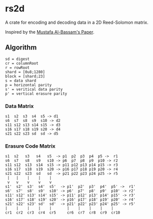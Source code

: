 # rs2d
A crate for encoding and decoding data in a 2D Reed-Solomon matrix.

Inspired by the [Mustafa Al-Bassam's Paper](https://arxiv.org/pdf/1809.09044.pdf).


## Algorithm

```
sd = digest
cr = columnRoot
r = rowRoot
shard = [0u8;1280]
block = [shard;23]
s = data shard
p = horizontal parity
s' = veritical data parity
p' = vertical erasure parity
```
### Data Matrix
```
s1  s2  s3  s4  s5 -> d1
s6  s7  s8  s9  s10 -> d2
s11 s12 s13 s14 s15 -> d3
s16 s17 s18 s19 s20 -> d4
s21 s22 s23 sd  sd -> d5
```
### Erasure Code Matrix
```
s1  s2   s3   s4   s5  -> p1  p2  p3  p4  p5 ->  r1
s6  s7   s8   s9   s10 -> p6  p7  p8  p9  p10 -> r2
s11 s12  s13  s14  s15 -> p11 p12 p13 p14 p15 -> r3
s16 s17  s18  s19  s20 -> p16 p17 p18 p19 p20 -> r4
s21 s22  s23  sd   sd  -> p21 p22 p23 p24 p25 -> r5
 |   |    |    |    |
 v   v    v    v    v  
s1'  s2'  s3'  s4'  s5'  -> p1'  p2'  p3'  p4'  p5' ->  r1'
s6'  s7'  s8'  s9'  s10' -> p6'  p7'  p8'  p9'  p10' -> r2'
s11' s12' s13' s14' s15' -> p11' p12' p13' p14' p15' -> r3'
s16' s17' s18' s19' s20' -> p16' p17' p18' p19' p20' -> r4'
s21' s22' s23' sd'  sd'  -> p21' p22' p23' p24' p25' -> r5'
|    |    |    |    |       |    |    |    |    |
cr1  cr2  cr3  cr4  cr5     cr6  cr7  cr8  cr9  cr10
```